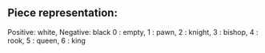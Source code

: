 ## Piece representation: 
Positive: white, Negative: black
0 : empty, 1 : pawn, 2 : knight, 3 : bishop, 4 : rook, 5 : queen, 6 : king